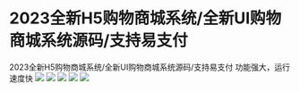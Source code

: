 # 2023全新H5购物商城系统/全新UI购物商城系统源码/支持易支付

2023全新H5购物商城系统/全新UI购物商城系统源码/支持易支付
功能强大，运行速度快
[![](https://wukongymw.com/wp-content/uploads/2023/04/1681664007-268c2d7751560f3.png)](https://wukongymw.com/wp-content/uploads/2023/04/1681664007-268c2d7751560f3.png)
[![](https://wukongymw.com/wp-content/uploads/2023/04/1681664005-781f4c5af1ba3b0.png)](https://wukongymw.com/wp-content/uploads/2023/04/1681664005-781f4c5af1ba3b0.png)
[![](https://wukongymw.com/wp-content/uploads/2023/04/1681664003-fd7cd8d8f8d5102.png)](https://wukongymw.com/wp-content/uploads/2023/04/1681664003-fd7cd8d8f8d5102.png)
[![](https://wukongymw.com/wp-content/uploads/2023/04/1681664002-5fd8b19a76c9745.png)](https://wukongymw.com/wp-content/uploads/2023/04/1681664002-5fd8b19a76c9745.png)
[![](https://wukongymw.com/wp-content/uploads/2023/04/1681663999-6e4922a46ed6a42.png)](https://wukongymw.com/wp-content/uploads/2023/04/1681663999-6e4922a46ed6a42.png)